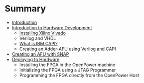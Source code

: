 # Summary

* [Introduction](README.md)
* [Introduction to Hardware Development](chapter1.md)
  * [Installing Xilinx Vivado](chapter1/installing-xilinx-vivado.md)
  * Verilog and VHDL
  * [What is IBM CAPI?](chapter1/what-is-ibm-capi.md)
  * Creating an Adder-AFU using Verilog and CAPI
* [Creating an AFU with SNAP](installing-xilinx-vivado.md)
* [Deploying to Hardware](deploying-to-hardware.md)
  * Installing the FPGA in the OpenPower machine
  * Initializing the FPGA using a JTAG Programmer
  * Programming the FPGA directly from the OpenPower Host


